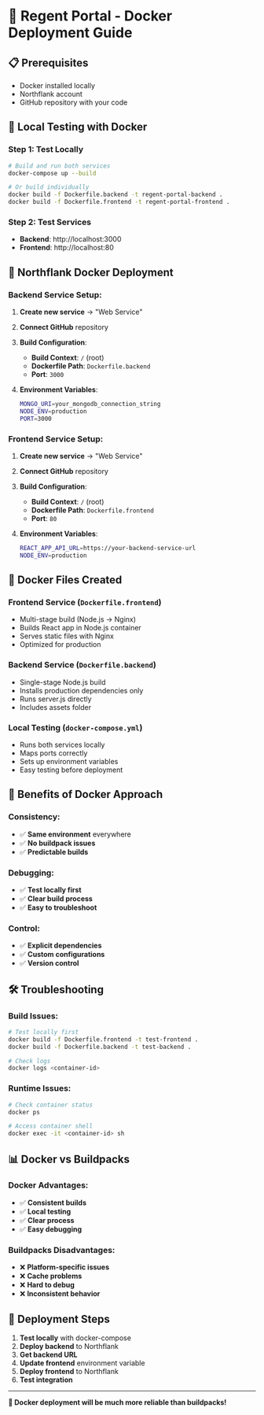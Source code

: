 # 🐳 Regent Portal - Docker Deployment Guide

## 📋 Prerequisites
- Docker installed locally
- Northflank account
- GitHub repository with your code

## 🔧 **Local Testing with Docker**

### **Step 1: Test Locally**
```bash
# Build and run both services
docker-compose up --build

# Or build individually
docker build -f Dockerfile.backend -t regent-portal-backend .
docker build -f Dockerfile.frontend -t regent-portal-frontend .
```

### **Step 2: Test Services**
- **Backend**: http://localhost:3000
- **Frontend**: http://localhost:80

## 🚀 **Northflank Docker Deployment**

### **Backend Service Setup:**
1. **Create new service** → "Web Service"
2. **Connect GitHub** repository
3. **Build Configuration**:
   - **Build Context**: `/` (root)
   - **Dockerfile Path**: `Dockerfile.backend`
   - **Port**: `3000`

4. **Environment Variables**:
   ```bash
   MONGO_URI=your_mongodb_connection_string
   NODE_ENV=production
   PORT=3000
   ```

### **Frontend Service Setup:**
1. **Create new service** → "Web Service"
2. **Connect GitHub** repository
3. **Build Configuration**:
   - **Build Context**: `/` (root)
   - **Dockerfile Path**: `Dockerfile.frontend`
   - **Port**: `80`

4. **Environment Variables**:
   ```bash
   REACT_APP_API_URL=https://your-backend-service-url
   NODE_ENV=production
   ```

## 📁 **Docker Files Created**

### **Frontend Service** (`Dockerfile.frontend`)
- Multi-stage build (Node.js → Nginx)
- Builds React app in Node.js container
- Serves static files with Nginx
- Optimized for production

### **Backend Service** (`Dockerfile.backend`)
- Single-stage Node.js build
- Installs production dependencies only
- Runs server.js directly
- Includes assets folder

### **Local Testing** (`docker-compose.yml`)
- Runs both services locally
- Maps ports correctly
- Sets up environment variables
- Easy testing before deployment

## 🎯 **Benefits of Docker Approach**

### **Consistency:**
- ✅ **Same environment** everywhere
- ✅ **No buildpack issues**
- ✅ **Predictable builds**

### **Debugging:**
- ✅ **Test locally first**
- ✅ **Clear build process**
- ✅ **Easy to troubleshoot**

### **Control:**
- ✅ **Explicit dependencies**
- ✅ **Custom configurations**
- ✅ **Version control**

## 🛠️ **Troubleshooting**

### **Build Issues:**
```bash
# Test locally first
docker build -f Dockerfile.frontend -t test-frontend .
docker build -f Dockerfile.backend -t test-backend .

# Check logs
docker logs <container-id>
```

### **Runtime Issues:**
```bash
# Check container status
docker ps

# Access container shell
docker exec -it <container-id> sh
```

## 📊 **Docker vs Buildpacks**

### **Docker Advantages:**
- ✅ **Consistent builds**
- ✅ **Local testing**
- ✅ **Clear process**
- ✅ **Easy debugging**

### **Buildpacks Disadvantages:**
- ❌ **Platform-specific issues**
- ❌ **Cache problems**
- ❌ **Hard to debug**
- ❌ **Inconsistent behavior**

## 🚀 **Deployment Steps**

1. **Test locally** with docker-compose
2. **Deploy backend** to Northflank
3. **Get backend URL**
4. **Update frontend** environment variable
5. **Deploy frontend** to Northflank
6. **Test integration**

---

**🐳 Docker deployment will be much more reliable than buildpacks!** 